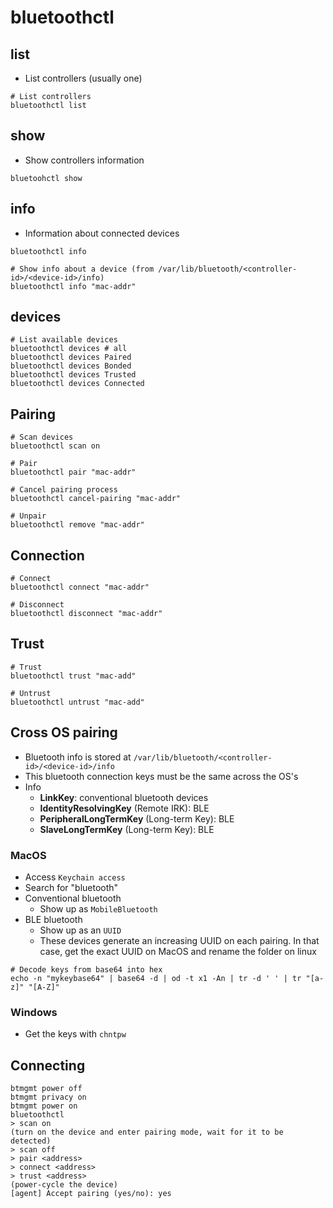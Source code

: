 # bluetoothctl

## list

- List controllers (usually one)

```shell
# List controllers
bluetoothctl list
```

## show

- Show controllers information

```shell
bluetoohctl show
```

## info

- Information about connected devices

```shell
bluetoothctl info

# Show info about a device (from /var/lib/bluetooth/<controller-id>/<device-id>/info)
bluetoothctl info "mac-addr"
```

## devices

```shell
# List available devices
bluetoothctl devices # all
bluetoothctl devices Paired
bluetoothctl devices Bonded
bluetoothctl devices Trusted
bluetoothctl devices Connected
```

## Pairing

```shell
# Scan devices
bluetoothctl scan on

# Pair
bluetoothctl pair "mac-addr"

# Cancel pairing process
bluetoothctl cancel-pairing "mac-addr"

# Unpair
bluetoothctl remove "mac-addr"
```

## Connection

```shell
# Connect
bluetoothctl connect "mac-addr"

# Disconnect
bluetoothctl disconnect "mac-addr"
```

## Trust

```shell
# Trust
bluetoothctl trust "mac-add"

# Untrust
bluetoothctl untrust "mac-add"
```

## Cross OS pairing

- Bluetooth info is stored at `/var/lib/bluetooth/<controller-id>/<device-id>/info`
- This bluetooth connection keys must be the same across the OS's
- Info
  - **LinkKey**: conventional bluetooth devices
  - **IdentityResolvingKey** (Remote IRK): BLE
  - **PeripheralLongTermKey** (Long-term Key): BLE
  - **SlaveLongTermKey** (Long-term Key): BLE

### MacOS

- Access `Keychain access`
- Search for "bluetooth"
- Conventional bluetooth
  - Show up as `MobileBluetooth`
- BLE bluetooth
  - Show up as an `UUID`
  - These devices generate an increasing UUID on each pairing. In that case, get the exact UUID on MacOS and rename the folder on linux

```shell
# Decode keys from base64 into hex
echo -n "mykeybase64" | base64 -d | od -t x1 -An | tr -d ' ' | tr "[a-z]" "[A-Z]"
```

### Windows

- Get the keys with `chntpw`

## Connecting

```shell
btmgmt power off
btmgmt privacy on
btmgmt power on
bluetoothctl
> scan on
(turn on the device and enter pairing mode, wait for it to be detected)
> scan off
> pair <address>
> connect <address>
> trust <address>
(power-cycle the device)
[agent] Accept pairing (yes/no): yes
```

